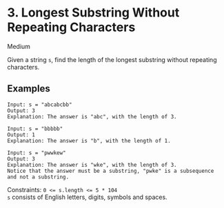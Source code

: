 # 3. Longest Substring Without Repeating Characters
Medium

Given a string `s`, find the length of the longest substring without repeating characters.

 

## Examples
    Input: s = "abcabcbb"
    Output: 3
    Explanation: The answer is "abc", with the length of 3.

    Input: s = "bbbbb"
    Output: 1
    Explanation: The answer is "b", with the length of 1.

    Input: s = "pwwkew"
    Output: 3
    Explanation: The answer is "wke", with the length of 3.
    Notice that the answer must be a substring, "pwke" is a subsequence and not a substring.
 

Constraints:
    `0 <= s.length <= 5 * 104` \
    `s` consists of English letters, digits, symbols and spaces.
